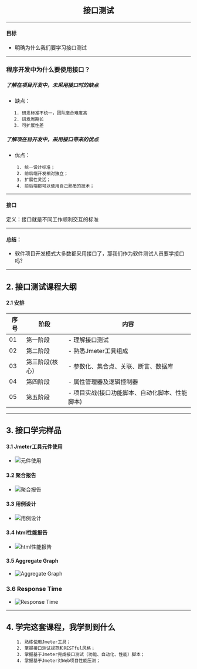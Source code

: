 ## <center>接口测试</center>

---

#### 目标 

- 明确为什么我们要学习接口测试

---

### 程序开发中为什么要使用接口？

##### 了解在项目开发中，未采用接口时的缺点 
 - 缺点：  
```
   1. 研发标准不统一，团队磨合难度高
   2. 研发周期长
   3. 可扩展性差        
```

##### 了解项在目开发中，采用接口带来的优点
  - 优点：  
```
    1. 统一设计标准；
    2. 前后端开发相对独立；
    3. 扩展性灵活；
    4. 前后端都可以使用自己熟悉的技术；
```
---

#### 接口    
定义：接口就是不同工作顺利交互的标准    

---

#### 总结：

- 软件项目开发模式大多数都采用接口了，那我们作为软件测试人员要学接口吗?

***

## 2. 接口测试课程大纲
#### 2.1 安排
| 序号   | 阶段       | 内容                        |
| ---- | -------- | ------------------------- |
| 01   | 第一阶段     | - 理解接口测试                  |
| 02   | 第二阶段     | - 熟悉Jmeter工具组成            |
| 03   | 第三阶段(核心) | - 参数化、集合点、关联、断言、数据库 |
| 04   | 第四阶段     | - 属性管理器及逻辑控制器             |
| 05   | 第五阶段     | - 项目实战(接口功能脚本、自动化脚本、性能脚本) |
---

## 3. 接口学完样品   

#### 3.1 Jmeter工具元件使用

- ![元件使用](/img/ckjgs01.png)

#### 3.2 聚合报告
- ![聚合报告](/img/result01.png)

#### 3.3 用例设计
- ![用例设计](/img/jkyl01.png)

#### 3.4 html性能报告
- ![html性能报告](/img/result02.png)

#### 3.5 Aggregate Graph
- ![Aggregate Graph](/img/Agg01.png)

### 3.6 Response Time
- ![Response Time](/img/time02.png)
***
## 4. 学完这套课程，我学到到什么   
```
	1. 熟练使用Jmeter工具；
	2. 掌握接口测试规范和RESTful风格；
	3. 掌握基于Jmeter完成接口测试（功能、自动化、性能）脚本；
	4. 掌握基于Jmeter对Web项目性能压测；

```